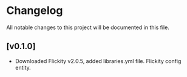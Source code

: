 # Changelog

All notable changes to this project will be documented in this file.

## [v0.1.0]

- Downloaded Flickity v2.0.5, added libraries.yml file. Flickity config entity.